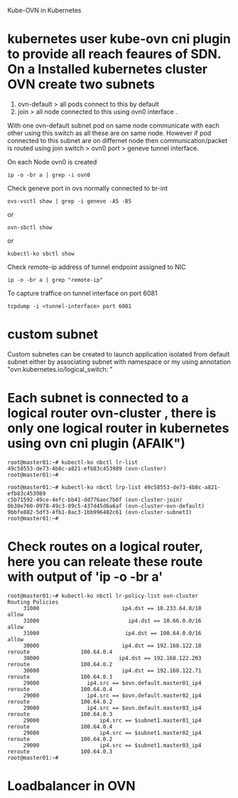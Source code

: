 Kube-OVN in Kubernetes

# kubernetes user kube-ovn cni plugin to provide all reach feaures of SDN. On a Installed kubernetes cluster OVN create two subnets

1. ovn-default > all pods connect to this by default
2. join > all node connected to this using ovn0 interface .

With one ovn-default subnet pod on same node communicate with each other using this switch as all these are on same node. However if pod connected to this subnet are on differnet node then communication/packet is routed using join switch > ovn0 port > geneve tunnel interface.

On each Node ovn0 is created 

```
ip -o -br a | grep -i ovn0
```

Check geneve port in ovs normally connected to br-int

```
ovs-vsctl show | grep -i geneve -A5 -B5

```
or

```
ovn-sbctl show 
```

or

```
kubectl-ko sbctl show 

```

Check remote-ip  address of tunnel endpoint assigned to NIC 

```
ip -o -br a | grep "remote-ip"
```

To capture traffice on tunnel interface on port 6081

```
tcpdump -i <tunnel-interface> port 6081 
```


# custom subnet

Custom subnetes can be created to launch application isolated from default subnet either by associating subnet with namespace or my using annotation "ovn.kubernetes.io/logical_switch: <custom-subnet>"


# Each subnet is connected to a logical router ovn-cluster , there is only one logical router in kubernetes using ovn cni plugin (AFAIK")

```
root@master01:~# kubectl-ko nbctl lr-list
49c58553-de73-4b8c-a821-efb83c453989 (ovn-cluster)
root@master01:~#
```
```
root@master01:~# kubectl-ko nbctl lrp-list 49c58553-de73-4b8c-a821-efb83c453989
c5b71592-49ce-4efc-bb41-dd776aec7b6f (ovn-cluster-join)
0b30e760-0978-49c3-89c5-437d45d6a6af (ovn-cluster-ovn-default)
9bbfe882-5df3-4fb1-8ac3-1bb996402c61 (ovn-cluster-subnet1)
root@master01:~#
```

# Check routes on a logical router, here you can releate these route with output of 'ip -o -br a'

```
root@master01:~# kubectl-ko nbctl lr-policy-list ovn-cluster
Routing Policies
     31000                          ip4.dst == 10.233.64.0/18           allow
     31000                            ip4.dst == 10.66.0.0/16           allow
     31000                           ip4.dst == 100.64.0.0/16           allow
     30000                          ip4.dst == 192.168.122.18         reroute                100.64.0.4
     30000                         ip4.dst == 192.168.122.203         reroute                100.64.0.2
     30000                          ip4.dst == 192.168.122.71         reroute                100.64.0.3
     29000               ip4.src == $ovn.default.master01_ip4         reroute                100.64.0.4
     29000               ip4.src == $ovn.default.master02_ip4         reroute                100.64.0.2
     29000               ip4.src == $ovn.default.master03_ip4         reroute                100.64.0.3
     29000                   ip4.src == $subnet1.master01_ip4         reroute                100.64.0.4
     29000                   ip4.src == $subnet1.master02_ip4         reroute                100.64.0.2
     29000                   ip4.src == $subnet1.master03_ip4         reroute                100.64.0.3
root@master01:~# 
```

# Loadbalancer in OVN

